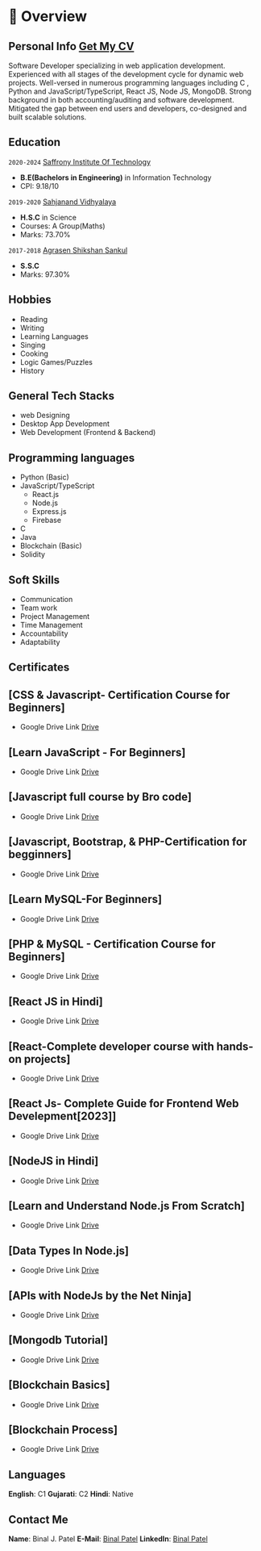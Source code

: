 # 📖 Overview

## Personal Info [Get My CV](https://drive.google.com/file/d/1_8eWHn2S4ddr7jBay9aScetNRnDdSyIX/view?usp=sharing)

Software Developer specializing in web application development. Experienced with all stages of the development cycle for dynamic web projects. Well-versed in numerous programming languages including C , Python and JavaScript/TypeScript, React JS, Node JS, MongoDB. Strong background in both accounting/auditing and software development. Mitigated the gap between end users and developers, co-designed and built scalable solutions.

## Education
`2020-2024` [Saffrony Institute Of Technology](https://www.saffrony.ac.in/)
- **B.E(Bachelors in Engineering)** in Information Technology
- CPI: 9.18/10

`2019-2020` [Sahjanand Vidhyalaya](https://sahjanandvidhyalay.com/contact-us/)
- **H.S.C** in Science
- Courses: A Group(Maths)
- Marks: 73.70%

`2017-2018` [Agrasen Shikshan Sankul](https://www.helloindia.co/Ahmedabad/Shree-Agrasen-Shikshan-Sankul/Nava-Naroda)
- **S.S.C** 
- Marks: 97.30%

## Hobbies
- Reading
- Writing
- Learning Languages
- Singing
- Cooking
- Logic Games/Puzzles
- History

## General Tech Stacks
- web Designing
- Desktop App Development
- Web Development (Frontend & Backend)

## Programming languages
- Python (Basic)
- JavaScript/TypeScript
  - React.js
  - Node.js
  - Express.js
  - Firebase
- C
- Java
- Blockchain (Basic)
- Solidity

## Soft Skills
- Communication
- Team work
- Project Management
- Time Management
- Accountability
- Adaptability

## Certificates

## [CSS & Javascript- Certification Course for Beginners]
- Google Drive Link [Drive](https://drive.google.com/file/d/1eXGdjgBqxL-nc5Txhji4Wi4TyTowJLKA/view?usp=share_link)

## [Learn JavaScript - For Beginners]
- Google Drive Link [Drive](https://drive.google.com/file/d/1eKoKouFTj8X7wizQJuwTDJ30kQcPKSgY/view?usp=share_link)

## [Javascript full course by Bro code]
- Google Drive Link [Drive](https://drive.google.com/file/d/1ezZw8lP1l7TIpunrZ1Z0cE8WVVD0Y1e9/view?usp=share_link)

## [Javascript, Bootstrap, & PHP-Certification for begginners]
- Google Drive Link [Drive](https://drive.google.com/file/d/1eLBDxIONdV3MgblOlXAhjsiQv8tUMTs8/view?usp=share_link)

## [Learn MySQL-For Beginners]
- Google Drive Link [Drive](https://drive.google.com/file/d/1epdBWdwqEY8efK-tLQBuwlFZrzHeO_5Y/view?usp=share_link)

## [PHP & MySQL - Certification Course for Beginners]
- Google Drive Link [Drive](https://drive.google.com/file/d/1efiHPvBv--8zGCqAqYbGvayxsfKT2JEo/view?usp=share_link)

## [React JS in Hindi]
- Google Drive Link [Drive](https://drive.google.com/file/d/1fXc9LiJr37QdYPBonuO0ESSxamF1a8LQ/view?usp=share_link)

## [React-Complete developer course with hands-on projects]
- Google Drive Link [Drive](https://drive.google.com/file/d/1dKlJRNpA4cU6m_-sAkHGX5944GAOqRbq/view?usp=share_link)

## [React Js- Complete Guide for Frontend Web Develepment[2023]]
- Google Drive Link [Drive](https://drive.google.com/file/d/1d_54bFygNsrVLKwSQp6V7f2HE-xMeG1p/view?usp=share_link)

## [NodeJS in Hindi]
- Google Drive Link [Drive](https://drive.google.com/file/d/1ffpdOnbSd4qYYTC87-JQdH_NiqX56xwy/view?usp=share_link)

## [Learn and Understand Node.js From Scratch]
- Google Drive Link [Drive](https://drive.google.com/file/d/1cxoTzUJQGIOYRsysywxBzU9pa96rlaw2/view?usp=share_link)

## [Data Types In Node.js]
- Google Drive Link [Drive](https://drive.google.com/file/d/1cwF-CSj_KaoxT_0XspASbnmG9818gXVS/view?usp=share_link)

## [APIs with NodeJs by the Net Ninja]
- Google Drive Link [Drive](https://drive.google.com/file/d/1fIG26L-B27MT0bZ6TiFsaudYbxz7mHMv/view?usp=share_link)

## [Mongodb Tutorial]
- Google Drive Link [Drive](https://drive.google.com/file/d/1fbosyg_3TTBUYqONvyYQHlo-IN61pwXN/view?usp=share_link)

## [Blockchain Basics]
- Google Drive Link [Drive](https://drive.google.com/file/d/1fSmFWtmRwQGcVT-MZTPF8eo8Hz4Q_Ene/view?usp=share_link)

## [Blockchain Process]
- Google Drive Link [Drive](https://drive.google.com/file/d/1euCNl79hMjYOcjuVNIHJrzQGssbv1OHG/view?usp=share_link)

## Languages
**English**: C1
**Gujarati**: C2
**Hindi**: Native

## Contact Me
**Name**: Binal J. Patel
**E-Mail**: [Binal Patel](binalvasoya2003@gmail.com)
**LinkedIn**: [Binal Patel](https://www.linkedin.com/in/binal-patel-it-engineer/)